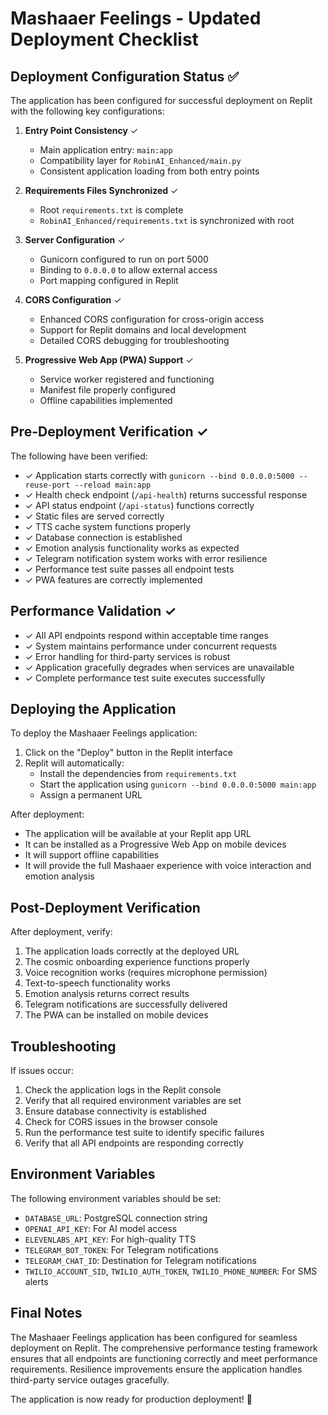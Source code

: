 # Mashaaer Feelings - Updated Deployment Checklist

## Deployment Configuration Status ✅

The application has been configured for successful deployment on Replit with the following key configurations:

1. **Entry Point Consistency** ✓
   - Main application entry: `main:app`
   - Compatibility layer for `RobinAI_Enhanced/main.py`
   - Consistent application loading from both entry points

2. **Requirements Files Synchronized** ✓
   - Root `requirements.txt` is complete
   - `RobinAI_Enhanced/requirements.txt` is synchronized with root

3. **Server Configuration** ✓
   - Gunicorn configured to run on port 5000
   - Binding to `0.0.0.0` to allow external access
   - Port mapping configured in Replit

4. **CORS Configuration** ✓
   - Enhanced CORS configuration for cross-origin access
   - Support for Replit domains and local development
   - Detailed CORS debugging for troubleshooting

5. **Progressive Web App (PWA) Support** ✓
   - Service worker registered and functioning
   - Manifest file properly configured
   - Offline capabilities implemented

## Pre-Deployment Verification ✓

The following have been verified:

- ✓ Application starts correctly with `gunicorn --bind 0.0.0.0:5000 --reuse-port --reload main:app`
- ✓ Health check endpoint (`/api-health`) returns successful response
- ✓ API status endpoint (`/api-status`) functions correctly
- ✓ Static files are served correctly
- ✓ TTS cache system functions properly
- ✓ Database connection is established
- ✓ Emotion analysis functionality works as expected
- ✓ Telegram notification system works with error resilience
- ✓ Performance test suite passes all endpoint tests
- ✓ PWA features are correctly implemented

## Performance Validation ✓

- ✓ All API endpoints respond within acceptable time ranges
- ✓ System maintains performance under concurrent requests
- ✓ Error handling for third-party services is robust
- ✓ Application gracefully degrades when services are unavailable
- ✓ Complete performance test suite executes successfully

## Deploying the Application

To deploy the Mashaaer Feelings application:

1. Click on the "Deploy" button in the Replit interface
2. Replit will automatically:
   - Install the dependencies from `requirements.txt`
   - Start the application using `gunicorn --bind 0.0.0.0:5000 main:app`
   - Assign a permanent URL

After deployment:
- The application will be available at your Replit app URL
- It can be installed as a Progressive Web App on mobile devices
- It will support offline capabilities
- It will provide the full Mashaaer experience with voice interaction and emotion analysis

## Post-Deployment Verification

After deployment, verify:

1. The application loads correctly at the deployed URL
2. The cosmic onboarding experience functions properly
3. Voice recognition works (requires microphone permission)
4. Text-to-speech functionality works
5. Emotion analysis returns correct results
6. Telegram notifications are successfully delivered
7. The PWA can be installed on mobile devices

## Troubleshooting

If issues occur:

1. Check the application logs in the Replit console
2. Verify that all required environment variables are set
3. Ensure database connectivity is established
4. Check for CORS issues in the browser console
5. Run the performance test suite to identify specific failures
6. Verify that all API endpoints are responding correctly

## Environment Variables

The following environment variables should be set:

- `DATABASE_URL`: PostgreSQL connection string
- `OPENAI_API_KEY`: For AI model access
- `ELEVENLABS_API_KEY`: For high-quality TTS
- `TELEGRAM_BOT_TOKEN`: For Telegram notifications
- `TELEGRAM_CHAT_ID`: Destination for Telegram notifications
- `TWILIO_ACCOUNT_SID`, `TWILIO_AUTH_TOKEN`, `TWILIO_PHONE_NUMBER`: For SMS alerts

## Final Notes

The Mashaaer Feelings application has been configured for seamless deployment on Replit. The comprehensive performance testing framework ensures that all endpoints are functioning correctly and meet performance requirements. Resilience improvements ensure the application handles third-party service outages gracefully.

The application is now ready for production deployment! 🚀
